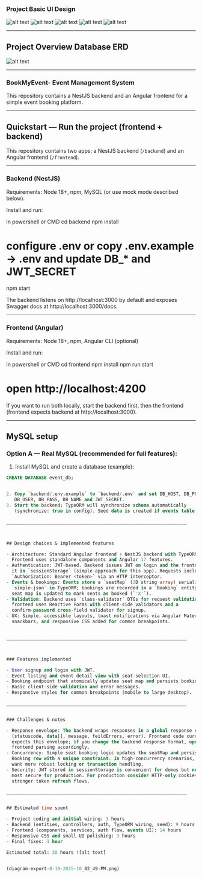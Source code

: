 ### Project Basic UI Design

![alt text](EventBookingPage.drawio.png) 
![alt text](EventListingPage.drawio.png) 
![alt text](SignUpPage.drawio.png) 
![alt text](LoginPage.drawio.png) 
![alt text](HomePage.png)

___________________________________________________________________


## Project Overview Database ERD

![alt text](diagram-export-8-19-2025-10_02_49-PM.png)

___________________________________________________________________

### BookMyEvent- Event Management System

This repository contains a NestJS backend and an Angular frontend for a simple
event booking platform.
___________________________________________________________________


## Quickstart — Run the project (frontend + backend)

This repository contains two apps: a NestJS backend (`/backend`) and an Angular
frontend (`/frontend`).
___________________________________________________________________


### Backend (NestJS)

Requirements: Node 18+, npm, MySQL (or use mock mode described below).

Install and run:

in powershell or CMD
cd backend
npm install
# configure .env or copy .env.example -> .env and update DB_* and JWT_SECRET
npm  start

The backend listens on http://localhost:3000 by default and exposes Swagger docs
at http://localhost:3000/docs.

___________________________________________________________________


### Frontend (Angular)

Requirements: Node 18+, npm, Angular CLI (optional)

Install and run:

in powershell or CMD
cd frontend
npm install
npm run start
# open http://localhost:4200

If you want to run both locally, start the backend first, then the frontend
(frontend expects backend at http://localhost:3000).

___________________________________________________________________


## MySQL setup 

### Option A — Real MySQL (recommended for full features):

1. Install MySQL and create a database (example):

```sql
CREATE DATABASE event_db;


2. Copy `backend/.env.example` to `backend/.env` and set DB_HOST, DB_PORT,
   DB_USER, DB_PASS, DB_NAME and JWT_SECRET.
3. Start the backend; TypeORM will synchronize schema automatically
   (synchronize: true in config). Seed data is created if events table is empty.

___________________________________________________________________



## Design choices & implemented features

- Architecture: Standard Angular frontend + NestJS backend with TypeORM (MySQL).
  Frontend uses standalone components and Angular 17 features.
- Authentication: JWT-based. Backend issues JWT on login and the frontend stores
  it in `sessionStorage` (simple approach for this app). Requests include
  `Authorization: Bearer <token>` via an HTTP interceptor.
- Events & bookings: Events store a `seatMap` (2D string array) serialized as
  `simple-json` in TypeORM; bookings are recorded in a `Booking` entity and the
  seat map is updated to mark seats as booked (`'X'`).
- Validation: Backend uses `class-validator` DTOs for request validation;
  frontend uses Reactive Forms with client-side validators and a
  confirm-password cross-field validator for signup.
- UX: Simple, accessible layouts, toast notifications via Angular Material
  snackbars, and responsive CSS added for common breakpoints.


___________________________________________________________________



### Features implemented

- User signup and login with JWT.
- Event listing and event detail view with seat-selection UI.
- Booking endpoint that atomically updates seat map and persists bookings.
- Basic client-side validation and error messages.
- Responsive styles for common breakpoints (mobile to large desktop).

___________________________________________________________________


### Challenges & notes

- Response envelope: The backend wraps responses in a global response envelope
  (statuscode, data[], message, feildErrors, error). Frontend code currently
  expects this envelope; if you change the backend response format, update
  frontend parsing accordingly.
- Concurrency: Simple seat booking logic updates the seatMap and persists a
  Booking row with a unique constraint. In high-concurrency scenarios, you would
  want more robust locking or transaction handling.
- Security: JWT stored in sessionStorage is convenient for demos but not the
  most secure for production. For production consider HTTP-only cookies or
  stronger token refresh flows.

___________________________________________________________________


## Estimated time spent

- Project coding and initial wiring: 3 hours
- Backend (entities, controllers, auth, TypeORM wiring, seed): 9 hours
- Frontend (components, services, auth flow, events UI): 14 hours
- Responsive CSS and small UI polishing: 3 hours
- Final fixes: 1 hour

Estimated total: 30 hours ![alt text]


(diagram-export-8-19-2025-10_02_49-PM.png)
